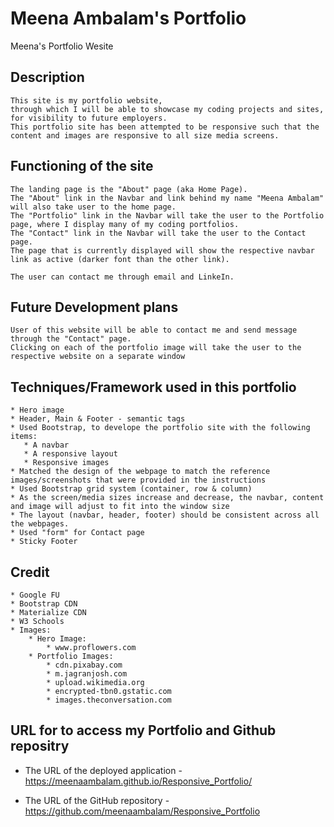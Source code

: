 # Meena Ambalam's Portfolio
Meena's Portfolio Wesite

## Description

```
This site is my portfolio website,
through which I will be able to showcase my coding projects and sites, for visibility to future employers.
This portfolio site has been attempted to be responsive such that the content and images are responsive to all size media screens.

```

## Functioning of the site
```
The landing page is the "About" page (aka Home Page).
The "About" link in the Navbar and link behind my name "Meena Ambalam" will also take user to the home page. 
The "Portfolio" link in the Navbar will take the user to the Portfolio page, where I display many of my coding portfolios.
The "Contact" link in the Navbar will take the user to the Contact page.
The page that is currently displayed will show the respective navbar link as active (darker font than the other link).

The user can contact me through email and LinkeIn.
```

## Future Development plans
```
User of this website will be able to contact me and send message through the "Contact" page.
Clicking on each of the portfolio image will take the user to the respective website on a separate window
```

## Techniques/Framework used in this portfolio

```
* Hero image
* Header, Main & Footer - semantic tags
* Used Bootstrap, to develope the portfolio site with the following items:
   * A navbar
   * A responsive layout
   * Responsive images
* Matched the design of the webpage to match the reference images/screenshots that were provided in the instructions
* Used Bootstrap grid system (container, row & column)
* As the screen/media sizes increase and decrease, the navbar, content and image will adjust to fit into the window size
* The layout (navbar, header, footer) should be consistent across all the webpages.
* Used "form" for Contact page
* Sticky Footer
```

## Credit
```
* Google FU
* Bootstrap CDN
* Materialize CDN
* W3 Schools
* Images:
    * Hero Image:
        * www.proflowers.com
    * Portfolio Images:
        * cdn.pixabay.com
        * m.jagranjosh.com
        * upload.wikimedia.org
        * encrypted-tbn0.gstatic.com
        * images.theconversation.com
```

## URL for to access my Portfolio and Github repositry

* The URL of the deployed application -  https://meenaambalam.github.io/Responsive_Portfolio/

* The URL of the GitHub repository - https://github.com/meenaambalam/Responsive_Portfolio
